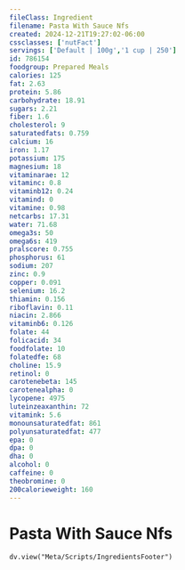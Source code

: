 ```yaml
---
fileClass: Ingredient
filename: Pasta With Sauce Nfs
created: 2024-12-21T19:27:02-06:00
cssclasses: ['nutFact']
servings: ['Default | 100g','1 cup | 250']
id: 786154
foodgroup: Prepared Meals
calories: 125
fat: 2.63
protein: 5.86
carbohydrate: 18.91
sugars: 2.21
fiber: 1.6
cholesterol: 9
saturatedfats: 0.759
calcium: 16
iron: 1.17
potassium: 175
magnesium: 18
vitaminarae: 12
vitaminc: 0.8
vitaminb12: 0.24
vitamind: 0
vitamine: 0.98
netcarbs: 17.31
water: 71.68
omega3s: 50
omega6s: 419
pralscore: 0.755
phosphorus: 61
sodium: 207
zinc: 0.9
copper: 0.091
selenium: 16.2
thiamin: 0.156
riboflavin: 0.11
niacin: 2.866
vitaminb6: 0.126
folate: 44
folicacid: 34
foodfolate: 10
folatedfe: 68
choline: 15.9
retinol: 0
carotenebeta: 145
carotenealpha: 0
lycopene: 4975
luteinzeaxanthin: 72
vitamink: 5.6
monounsaturatedfat: 861
polyunsaturatedfat: 477
epa: 0
dpa: 0
dha: 0
alcohol: 0
caffeine: 0
theobromine: 0
200calorieweight: 160
---
```


# Pasta With Sauce Nfs

```dataviewjs
dv.view("Meta/Scripts/IngredientsFooter")
```